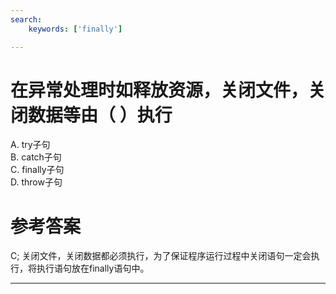 ```yaml
---
search:
    keywords: ['finally']

---
```



# 在异常处理时如释放资源，关闭文件，关闭数据等由（ ）执行

A. try子句  
B. catch子句   
C. finally子句   
D. throw子句

# 参考答案

C;
关闭文件，关闭数据都必须执行，为了保证程序运行过程中关闭语句一定会执行，将执行语句放在finally语句中。

---